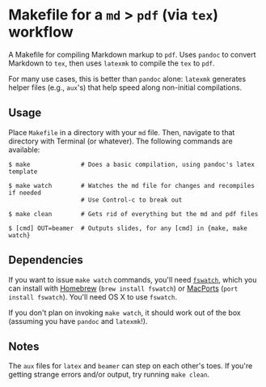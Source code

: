 # Makefile for a `md` > `pdf` (via `tex`) workflow

A Makefile for compiling Markdown markup to `pdf`. Uses `pandoc` to convert
Markdown to `tex`, then uses `latexmk` to compile the `tex` to `pdf`.

For many use cases, this is better than `pandoc` alone: `latexmk` generates
helper files (e.g., `aux`'s) that help speed along non-initial compilations.

## Usage

Place `Makefile` in a directory with your `md` file. Then, navigate to that
directory with Terminal (or whatever). The following commands are available:

```
$ make              # Does a basic compilation, using pandoc's latex template
```

```
$ make watch        # Watches the md file for changes and recompiles if needed
                    # Use Control-c to break out
```

```
$ make clean        # Gets rid of everything but the md and pdf files
```

```
$ [cmd] OUT=beamer  # Outputs slides, for any [cmd] in {make, make watch}
```

## Dependencies

If you want to issue `make watch` commands, you'll need
[`fswatch`](https://github.com/emcrisostomo/fswatch), which you can install
with [Homebrew](http://brew.sh/) (`brew install fswatch`) or
[MacPorts](https://www.macports.org/) (`port install fswatch`). You'll need OS
X to use `fswatch`.

If you don't plan on invoking `make watch`, it should work out of the box
(assuming you have `pandoc` and `latexmk`!).

## Notes

The `aux` files for `latex` and `beamer` can step on each other's toes. If
you're getting strange errors and/or output, try running `make clean`.
